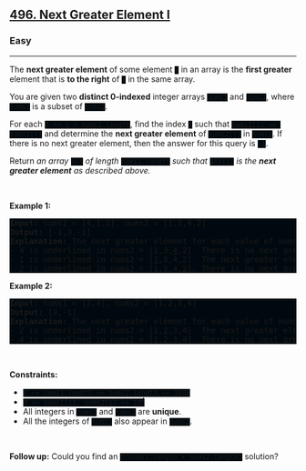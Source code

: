 <h2><a href="https://leetcode.com/problems/next-greater-element-i/">496. Next Greater Element I</a></h2><h3>Easy</h3><hr><div><p>The <strong>next greater element</strong> of some element <code style="background: rgb(0, 9, 15) !important;">x</code> in an array is the <strong>first greater</strong> element that is <strong>to the right</strong> of <code style="background: rgb(0, 9, 15) !important;">x</code> in the same array.</p>

<p>You are given two <strong>distinct 0-indexed</strong> integer arrays <code style="background: rgb(0, 9, 15) !important;">nums1</code> and <code style="background: rgb(0, 9, 15) !important;">nums2</code>, where <code style="background: rgb(0, 9, 15) !important;">nums1</code> is a subset of <code style="background: rgb(0, 9, 15) !important;">nums2</code>.</p>

<p>For each <code style="background: rgb(0, 9, 15) !important;">0 &lt;= i &lt; nums1.length</code>, find the index <code style="background: rgb(0, 9, 15) !important;">j</code> such that <code style="background: rgb(0, 9, 15) !important;">nums1[i] == nums2[j]</code> and determine the <strong>next greater element</strong> of <code style="background: rgb(0, 9, 15) !important;">nums2[j]</code> in <code style="background: rgb(0, 9, 15) !important;">nums2</code>. If there is no next greater element, then the answer for this query is <code style="background: rgb(0, 9, 15) !important;">-1</code>.</p>

<p>Return <em>an array </em><code style="background: rgb(0, 9, 15) !important;">ans</code><em> of length </em><code style="background: rgb(0, 9, 15) !important;">nums1.length</code><em> such that </em><code style="background: rgb(0, 9, 15) !important;">ans[i]</code><em> is the <strong>next greater element</strong> as described above.</em></p>

<p>&nbsp;</p>
<p><strong class="example">Example 1:</strong></p>

<pre style="background: rgb(0, 9, 15) !important;"><strong>Input:</strong> nums1 = [4,1,2], nums2 = [1,3,4,2]
<strong>Output:</strong> [-1,3,-1]
<strong>Explanation:</strong> The next greater element for each value of nums1 is as follows:
- 4 is underlined in nums2 = [1,3,<u>4</u>,2]. There is no next greater element, so the answer is -1.
- 1 is underlined in nums2 = [<u>1</u>,3,4,2]. The next greater element is 3.
- 2 is underlined in nums2 = [1,3,4,<u>2</u>]. There is no next greater element, so the answer is -1.
</pre>

<p><strong class="example">Example 2:</strong></p>

<pre style="background: rgb(0, 9, 15) !important;"><strong>Input:</strong> nums1 = [2,4], nums2 = [1,2,3,4]
<strong>Output:</strong> [3,-1]
<strong>Explanation:</strong> The next greater element for each value of nums1 is as follows:
- 2 is underlined in nums2 = [1,<u>2</u>,3,4]. The next greater element is 3.
- 4 is underlined in nums2 = [1,2,3,<u>4</u>]. There is no next greater element, so the answer is -1.
</pre>

<p>&nbsp;</p>
<p><strong>Constraints:</strong></p>

<ul>
	<li><code style="background: rgb(0, 9, 15) !important;">1 &lt;= nums1.length &lt;= nums2.length &lt;= 1000</code></li>
	<li><code style="background: rgb(0, 9, 15) !important;">0 &lt;= nums1[i], nums2[i] &lt;= 10<sup>4</sup></code></li>
	<li>All integers in <code style="background: rgb(0, 9, 15) !important;">nums1</code> and <code style="background: rgb(0, 9, 15) !important;">nums2</code> are <strong>unique</strong>.</li>
	<li>All the integers of <code style="background: rgb(0, 9, 15) !important;">nums1</code> also appear in <code style="background: rgb(0, 9, 15) !important;">nums2</code>.</li>
</ul>

<p>&nbsp;</p>
<strong>Follow up:</strong> Could you find an <code style="background: rgb(0, 9, 15) !important;">O(nums1.length + nums2.length)</code> solution?</div>